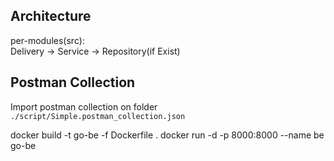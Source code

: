 ## Architecture

per-modules(src):  
Delivery -> Service -> Repository(if Exist)

## Postman Collection
Import postman collection on folder ```./script/Simple.postman_collection.json```

docker build -t go-be -f Dockerfile .
docker run -d -p 8000:8000 --name be go-be